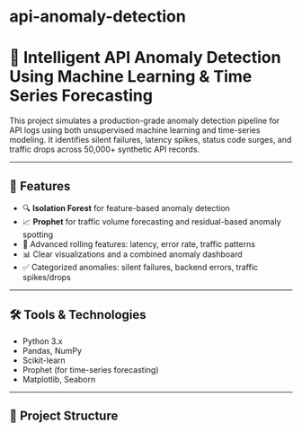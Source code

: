 # api-anomaly-detection

# 🚨 Intelligent API Anomaly Detection Using Machine Learning & Time Series Forecasting

This project simulates a production-grade anomaly detection pipeline for API logs using both unsupervised machine learning and time-series modeling. It identifies silent failures, latency spikes, status code surges, and traffic drops across 50,000+ synthetic API records.

---

## 📌 Features

- 🔍 **Isolation Forest** for feature-based anomaly detection
- 📈 **Prophet** for traffic volume forecasting and residual-based anomaly spotting
- 🧠 Advanced rolling features: latency, error rate, traffic patterns
- 📊 Clear visualizations and a combined anomaly dashboard
- ✅ Categorized anomalies: silent failures, backend errors, traffic spikes/drops

---

## 🛠️ Tools & Technologies

- Python 3.x
- Pandas, NumPy
- Scikit-learn
- Prophet (for time-series forecasting)
- Matplotlib, Seaborn

---

## 📁 Project Structure

